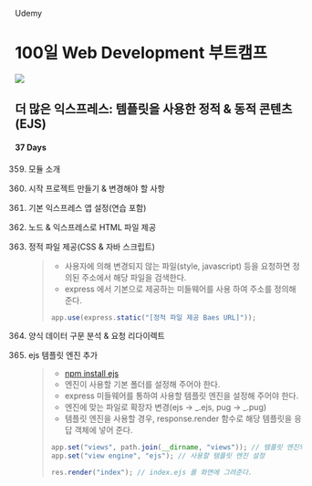 Udemy

# 100일 Web Development 부트캠프

[<img src="https://img.shields.io/badge/github-%23121011.svg?style=for-the-badge&logo=github&logoColor=white" />](https://github.com/academind/100-days-of-web-development/)

## 더 많은 익스프레스: 템플릿을 사용한 정적 & 동적 콘텐츠(EJS)

#### 37 Days

359. 모듈 소개
360. 시작 프로젝트 만들기 & 변경해야 할 사항
361. 기본 익스프레스 앱 설정(연습 포함)
362. 노드 & 익스프레스로 HTML 파일 제공
363. 정적 파일 제공(CSS & 자바 스크립트)

     > - 사용자에 의해 변경되지 않는 파일(style, javascript) 등을 요청하면 정의된 주소에서 해당 파일을 검색한다.
     > - express 에서 기본으로 제공하는 미들웨어를 사용 하여 주소를 정의해 준다.
     >
     > ```javascript
     > app.use(express.static("[정적 파일 제공 Baes URL]"));
     > ```

364. 양식 데이터 구문 분석 & 요청 리다이렉트
365. ejs 템플릿 엔진 추가

     > - [npm install ejs](https://ejs.co/)
     > - 엔진이 사용할 기본 폴더를 설정해 주어야 한다.
     > - express 미들웨어를 통하여 사용할 템플릿 엔진을 설정해 주어야 한다.
     > - 엔진에 맞는 파일로 확장자 변경(ejs -> _.ejs, pug -> _.pug)
     > - 템플릿 엔진을 사용할 경우, response.render 함수로 해당 템플릿을 응답 객체에 넣어 준다.
     >
     > ```javascript
     > app.set("views", path.join(__dirname, "views")); // 템플릿 엔진의 기본이 되는 위치를 설정
     > app.set("view engine", "ejs"); // 사용할 템플릿 엔진 설정
     >
     > res.render("index"); // index.ejs 를 화면에 그려준다.
     > ```
